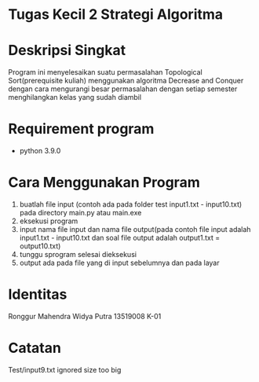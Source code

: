 # Tugas Kecil 2 Strategi Algoritma

# Deskripsi Singkat
Program ini menyelesaikan suatu permasalahan Topological Sort(prerequisite kuliah) menggunakan algoritma Decrease and Conquer dengan cara mengurangi besar permasalahan dengan setiap semester menghilangkan kelas yang sudah diambil

# Requirement program
- python 3.9.0

# Cara Menggunakan Program
1. buatlah file input (contoh ada pada folder test input1.txt - input10.txt) pada directory main.py atau main.exe
2. eksekusi program
3. input nama file input dan nama file output(pada contoh file input adalah input1.txt - input10.txt dan soal file output adalah output1.txt = output10.txt)
4. tunggu sprogram selesai dieksekusi
5. output ada pada file yang di input sebelumnya dan pada layar

# Identitas
Ronggur Mahendra Widya Putra 
13519008
K-01

# Catatan
Test/input9.txt ignored size too big
